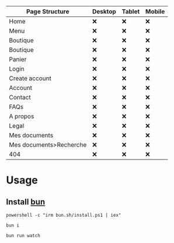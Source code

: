 | Page Structure          | Desktop | Tablet | Mobile |
| ----------------------- | ------- | ------ | ------ |
| Home                    | ❌      | ❌     | ❌     |
| Menu                    | ❌      | ❌     | ❌     |
| Boutique                | ❌      | ❌     | ❌     |
| Boutique                | ❌      | ❌     | ❌     |
| Panier                  | ❌      | ❌     | ❌     |
| Login                   | ❌      | ❌     | ❌     |
| Create account          | ❌      | ❌     | ❌     |
| Account                 | ❌      | ❌     | ❌     |
| Contact                 | ❌      | ❌     | ❌     |
| FAQs                    | ❌      | ❌     | ❌     |
| A propos                | ❌      | ❌     | ❌     |
| Legal                   | ❌      | ❌     | ❌     |
| Mes documents           | ❌      | ❌     | ❌     |
| Mes documents>Recherche | ❌      | ❌     | ❌     |
| 404                     | ❌      | ❌     | ❌     |

# Usage

## Install [bun](https://bun.sh/)

```
powershell -c "irm bun.sh/install.ps1 | iex"
```

```
bun i
```

```
bun run watch
```

